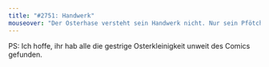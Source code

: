 ```yaml
---
title: "#2751: Handwerk"
mouseover: "Der Osterhase versteht sein Handwerk nicht. Nur sein Pfötchenwerk."
---
```


PS:
Ich hoffe, ihr hab alle die gestrige Osterkleinigkeit unweit des Comics gefunden.

